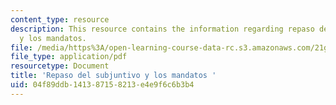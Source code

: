 ```yaml
---
content_type: resource
description: This resource contains the information regarding repaso del subjuntivo
  y los mandatos.
file: /media/https%3A/open-learning-course-data-rc.s3.amazonaws.com/21g-702-spanish-ii-spring-2004/04f89ddb141387158213e4e9f6c6b3b4_MIT21G_702S04_36subj.pdf
file_type: application/pdf
resourcetype: Document
title: 'Repaso del subjuntivo y los mandatos '
uid: 04f89ddb-1413-8715-8213-e4e9f6c6b3b4
---
```


